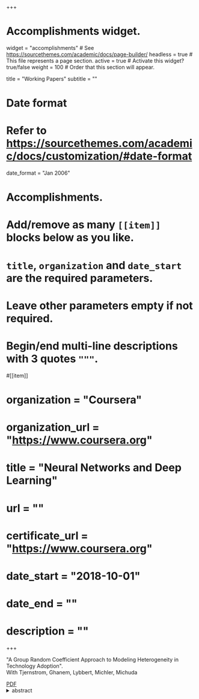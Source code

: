 +++
# Accomplishments widget.
widget = "accomplishments"  # See https://sourcethemes.com/academic/docs/page-builder/
headless = true  # This file represents a page section.
active = true  # Activate this widget? true/false
weight = 100  # Order that this section will appear.

title = "Working Papers"
subtitle = ""

# Date format
#   Refer to https://sourcethemes.com/academic/docs/customization/#date-format
date_format = "Jan 2006"

# Accomplishments.
#   Add/remove as many `[[item]]` blocks below as you like.
#   `title`, `organization` and `date_start` are the required parameters.
#   Leave other parameters empty if not required.
#   Begin/end multi-line descriptions with 3 quotes `"""`.

#[[item]]
#  organization = "Coursera"
#  organization_url = "https://www.coursera.org"
#  title = "Neural Networks and Deep Learning"
#  url = ""
#  certificate_url = "https://www.coursera.org"
#  date_start = "2018-10-01"
#  date_end = ""
#  description = ""


+++

<html>
<head>
<style>

details > summary::-webkit-details-marker {
  display: none;
}

</style>
</head>
<body>

<div class="row">
  
  <i class="far fa-file-alt pub-icon" aria-hidden="true"></i>
  "A Group Random Coefficient Approach to Modeling Heterogeneity in Technology Adoption".<br>
  <span class="article-metadata li-cite-author">  <span>With Tjernstrom, Ghanem, Lybbert, Michler, Michuda</span> </span> 
  <br>

<div> 
  <a class="btn btn-outline-primary my-1 mr-1 btn-sm" href="https://www.dropbox.com/s/cw20dnh92bh38gh/CPS_JEPS.pdf?dl=0" target="_blank" rel="noopener">  PDF </a> </div>
<div><details><summary class="btn btn-outline-primary my-1 mr-1 btn-sm" display = "None">  abstract  </summary> 
  <br/>
  Our paper revisits the econometric model that Suri (2011) (S2011) used in her study of heterogeneous returns to agricultural technology adoption. We propose an alternative group random coefficient (GRC) estimation strategy and revisit the empirical puzzle of why relatively few sub-Saharan farmers adopt modern technologies. Drawing on recent developments in the nonparametric panel identification literature, we start with an unrestricted GRC model that nonparametrically identifies the returns to adoption under time homogeneity. We show that the parameters of the S2011 correlated random coefficient model (CRC) can be identified from a restricted version of the GRC method. Specifically, the model in S2011 implies a key restriction that we call linearity in comparative advantage (LCA). Our unrestricted GRC model can be used to detect identification concerns for key structural parameters from the CRC model. We illustrate our method using the same data set as the original study and find that the motivating empirical puzzle remains unsolved.
</details>
</div>

</div>




